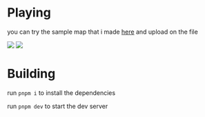 # Playing
you can try the sample map that i made [here](https://drive.google.com/uc?id=1FS4ASArTLMMfhkIEvllvyMOTM_wvCI6r) and upload on the file

![](https://i.imgur.com/nqlKBtJ.png)
![](https://i.imgur.com/8m0WZAB.png)



# Building
run ``pnpm i`` to install the dependencies

run ``pnpm dev`` to start the dev server
